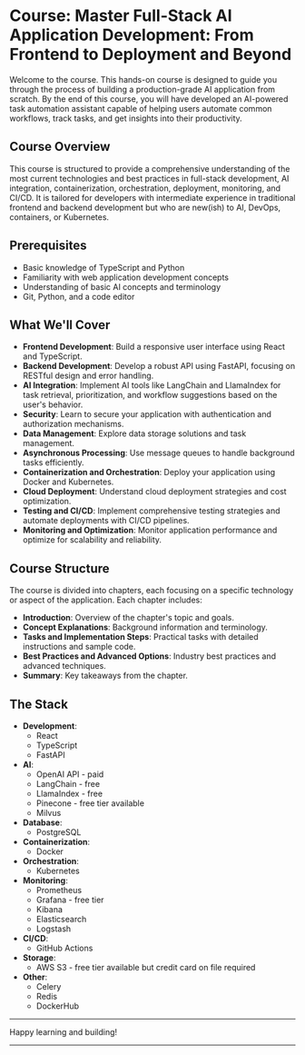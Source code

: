 # Course: Master Full-Stack AI Application Development: From Frontend to Deployment and Beyond

Welcome to the course. This hands-on course is designed to guide you through the process of building a production-grade AI application from scratch. By the end of this course, you will have developed an AI-powered task automation assistant capable of helping users automate common workflows, track tasks, and get insights into their productivity.

## Course Overview

This course is structured to provide a comprehensive understanding of the most current technologies and best practices in full-stack development, AI integration, containerization, orchestration, deployment, monitoring, and CI/CD. It is tailored for developers with intermediate experience in traditional frontend and backend development but who are new(ish) to AI, DevOps, containers, or Kubernetes.

## Prerequisites

- Basic knowledge of TypeScript and Python
- Familiarity with web application development concepts
- Understanding of basic AI concepts and terminology
- Git, Python, and a code editor

## What We'll Cover

- **Frontend Development**: Build a responsive user interface using React and TypeScript.
- **Backend Development**: Develop a robust API using FastAPI, focusing on RESTful design and error handling.
- **AI Integration**: Implement AI tools like LangChain and LlamaIndex for task retrieval, prioritization, and workflow suggestions based on the user's behavior.
- **Security**: Learn to secure your application with authentication and authorization mechanisms.
- **Data Management**: Explore data storage solutions and task management.
- **Asynchronous Processing**: Use message queues to handle background tasks efficiently.
- **Containerization and Orchestration**: Deploy your application using Docker and Kubernetes.
- **Cloud Deployment**: Understand cloud deployment strategies and cost optimization.
- **Testing and CI/CD**: Implement comprehensive testing strategies and automate deployments with CI/CD pipelines.
- **Monitoring and Optimization**: Monitor application performance and optimize for scalability and reliability.

## Course Structure

The course is divided into chapters, each focusing on a specific technology or aspect of the application. Each chapter includes:

- **Introduction**: Overview of the chapter's topic and goals.
- **Concept Explanations**: Background information and terminology.
- **Tasks and Implementation Steps**: Practical tasks with detailed instructions and sample code.
- **Best Practices and Advanced Options**: Industry best practices and advanced techniques.
- **Summary**: Key takeaways from the chapter.

## The Stack

- **Development**:
  - React
  - TypeScript
  - FastAPI
- **AI**:
  - OpenAI API - paid
  - LangChain - free
  - LlamaIndex - free
  - Pinecone - free tier available
  - Milvus
- **Database**:
  - PostgreSQL
- **Containerization**:
  - Docker
- **Orchestration**:
  - Kubernetes
- **Monitoring**:
  - Prometheus
  - Grafana - free tier
  - Kibana
  - Elasticsearch
  - Logstash
- **CI/CD**:
  - GitHub Actions
- **Storage**:
  - AWS S3 - free tier available but credit card on file required
- **Other**:
  - Celery
  - Redis
  - DockerHub
 
---

Happy learning and building!

---
